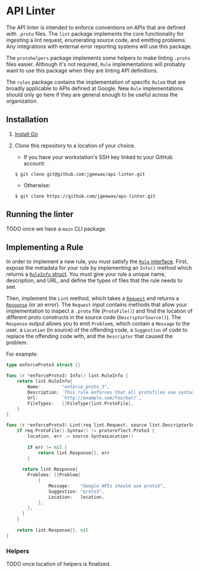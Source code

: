 # API Linter

The API linter is intended to enforce conventions on APIs that are defined with `.proto` files.
The `lint` package implements the core functionality for ingesting a lint request, enumerating
source code, and emitting problems. Any integrations with external error reporting systems will
use this package.

The `protohelpers` package implements some helpers to make linting `.proto` files easier. Although
it's not required, `Rule` implementations will probably want to use this package when they are
linting API definitions.

The `rules` package contains the implementation of specific `Rule`s that are broadly applicable to
APIs defined at Google. New `Rule` implementations should only go here if they are general enough
to be useful across the organization.

## Installation

1. [Install Go](https://golang.org/doc/install)
2. Clone this repository to a location of your choice.
   - If you have your workstation's SSH key linked to your GitHub account:

    ```
    $ git clone git@github.com:jgeewax/api-linter.git
    ```

   - Otherwise:
    
    ```
    $ git clone https://github.com/jgeewax/api-linter.git
    ```
    
## Running the linter

TODO once we have a `main` CLI package.

## Implementing a Rule

In order to implement a new rule, you must satisfy the [`Rule` interface][rule_interface]. First,
expose the metadata for your rule by implementing an `Info()` method which returns a
[`RuleInfo` struct][rule_info]. You must give your rule a unique name, description, and URL, and
define the types of files that the rule needs to see.

Then, implement the `Lint` method, which takes a [`Request`][lint_request] and returns a
[`Response`][lint_response] (or an error). The `Request` input contains methods that allow your
implementation to inspect a `.proto` file (`ProtoFile()`) and find the location of different proto
constructs in the source code (`DescriptorSource()`). The `Response` output allows you to emit
`Problem`s, which contain a `Message` to the user, a `Location` (in source) of the offending code,
a `Suggestion` of code to replace the offending code with, and the `Descriptor` that caused the
problem.

For example:

```go
type enforceProto3 struct {}

func (r *enforceProto3) Info() lint.RuleInfo {
	return lint.RuleInfo{
		Name:        "enforce_proto_3",
		Description: `This rule enforces that all protofiles use syntax "proto3"`,
		Url:         `http://example.com/foo/bar/`,
		FileTypes:   []FileType{lint.ProtoFile},
	}
}

func (r *enforceProto3) Lint(req lint.Request, source lint.DescriptorSource) (lint.Response, error) {
	if req.ProtoFile().Syntax() != protoreflect.Proto3 {
		location, err := source.SyntaxLocation()
		
		if err != nil {
			return lint.Response{}, err
		}
		
	  return lint.Response{
	  	Problems: []Problem{
	  		{
	  			Message:    "Google APIs should use proto3",
	  			Suggestion: "proto3",
	  			Location:   location,
	  		},
	  	},
	  }
	}
	
	return lint.Response{}, nil
}
```

### Helpers

TODO once location of helpers is finalized.

<!--
The [`protohelpers` package][proto_helpers] provides some abstractions that can make linting proto
files easier in some cases.

#### WalkDescriptor

The `protohelpers.WalkDescriptor(protoreflect.Descriptor, protohelpers.DescriptorConsumer)` function
allows you to pass a `DescriptorConsumer`, which receives each `protoreflect.Descriptor`, one at a
time. If you have particular rules that you want to enforce, but don't want to deal with the logic
of traversing a proto file, `WalkDescriptor` will recursively traverse nested messages, enums,
fields, and any other `Descriptor` found in a proto file, and pass them to your `ConsumeDescriptor`
method. You can use a [type switch][type_switch] to determine the type of descriptor being passed,
and perform whatever other logic needed to implement your rule.

#### DescriptorCallbacks

The [`DescriptorCallbacks` struct][descriptor_callbacks] allows you to implement callbacks for
specific types of descriptors. For example if you want to write a `Rule` that only cares about the
fields defined in a proto, you can write a function that will only receive `FieldDescriptor`s. For
example, the variable `rule` here satisfies the `Rule` interface:

```go
rule := protohelpers.DescriptorCallbacks{
  RuleInfo: lint.RuleInfo{
    Name:        "check_naming_formats.field",
    Description: "check that field names use lower snake case",
    Url:         "https://g3doc.corp.google.com/google/api/tools/linter/g3doc/rules/naming-format.md?cl=head",
    FileTypes:   []lint.FileType{lint.ProtoFile},
  },
  FieldDescriptorCallback: func(d protoreflect.FieldDescriptor, s lint.DescriptorSource) ([]lint.Problem, error) {
    return checkNameFormat(d), nil
  },
}
```
-->


[rule_interface]: https://github.com/jgeewax/api-linter/blob/master/lint/rule.go 
[rule_info]: https://github.com/jgeewax/api-linter/blob/master/lint/rule_info.go
[lint_request]: https://github.com/jgeewax/api-linter/blob/master/lint/request.go
[lint_response]: https://github.com/jgeewax/api-linter/blob/master/lint/response.go
[proto_helpers]: https://github.com/jgeewax/api-linter/tree/master/protohelpers
[type_switch]: https://tour.golang.org/methods/16
[descriptor_callbacks]: https://github.com/jgeewax/api-linter/blob/master/protohelpers/descriptor_callbacks.go